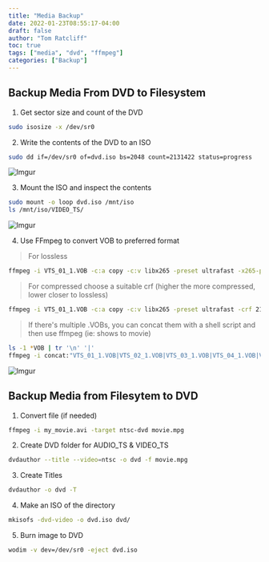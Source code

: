 ```yaml
---
title: "Media Backup"
date: 2022-01-23T08:55:17-04:00
draft: false
author: "Tom Ratcliff"
toc: true
tags: ["media", "dvd", "ffmpeg"]
categories: ["Backup"]
---
```


## Backup Media From DVD to Filesystem

1. Get sector size and count of the DVD
```bash
sudo isosize -x /dev/sr0
```

2. Write the contents of the DVD to an ISO
```bash
sudo dd if=/dev/sr0 of=dvd.iso bs=2048 count=2131422 status=progress
```

![Imgur](https://i.imgur.com/lPTXDLV.png)

3. Mount the ISO and inspect the contents

```bash
sudo mount -o loop dvd.iso /mnt/iso
ls /mnt/iso/VIDEO_TS/
```

![Imgur](https://i.imgur.com/GifzsfV.png)

4. Use FFmpeg to convert VOB to preferred format

> For lossless

```bash
ffmpeg -i VTS_01_1.VOB -c:a copy -c:v libx265 -preset ultrafast -x265-params lossless=1 ~/mycoolvid.mkv
```

> For compressed choose a suitable crf (higher the more compressed, lower closer to lossless)

```bash
ffmpeg -i VTS_01_1.VOB -c:a copy -c:v libx265 -preset ultrafast -crf 21 ~/mycoolvid.mkv
```

> If there's multiple .VOBs, you can concat them with a shell script and then use ffmpeg (ie: shows to movie)

```bash
ls -1 *VOB | tr '\n' '|'
ffmpeg -i concat:"VTS_01_1.VOB|VTS_02_1.VOB|VTS_03_1.VOB|VTS_04_1.VOB|VTS_05_1.VOB|VTS_06_1.VOB|VTS_07_1.VOB|VTS_08_1.VOB|VTS_09_1.VOB|VTS_10_1.VOB|VTS_11_1.VOB|VTS_12_1.VOB|VTS_13_1.VOB|VTS_14_1.VOB|VTS_15_1.VOB|VTS_16_1.VOB|VTS_17_1.VOB" -c:a copy -c:v libx265 -preset ultrafast -crf 21 ~/mycoolvid.mkv
```
![Imgur](https://i.imgur.com/t6TKLqk.png)

## Backup Media from Filesytem to DVD

1. Convert file (if needed)

```bash
ffmpeg -i my_movie.avi -target ntsc-dvd movie.mpg
```

2. Create DVD folder for AUDIO_TS & VIDEO_TS

```bash
dvdauthor --title --video=ntsc -o dvd -f movie.mpg
```

3. Create Titles

```bash
dvdauthor -o dvd -T
```

4. Make an ISO of the directory

```bash
mkisofs -dvd-video -o dvd.iso dvd/
```

5. Burn image to DVD

```bash
wodim -v dev=/dev/sr0 -eject dvd.iso
```